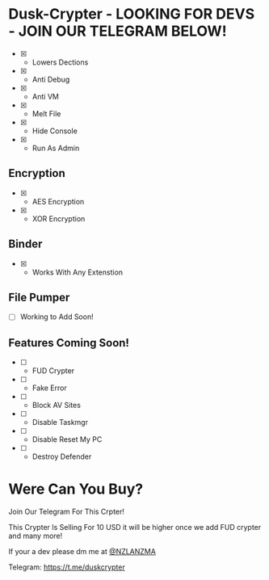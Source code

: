 # Dusk-Crypter - LOOKING FOR DEVS - JOIN OUR TELEGRAM BELOW! 

- [X] - Lowers Dections
- [X] - Anti Debug
- [X] - Anti VM
- [X] - Melt File
- [X] - Hide Console
- [X] - Run As Admin

## Encryption 
- [X] - AES Encryption
- [X] - XOR Encryption

## Binder
- [X] - Works With Any Extenstion

## File Pumper
- [ ] Working to Add Soon!

## Features Coming Soon!
- [ ] - FUD Crypter
- [ ] - Fake Error
- [ ] - Block AV Sites
- [ ] - Disable Taskmgr
- [ ] - Disable Reset My PC
- [ ] - Destroy Defender

# Were Can You Buy?
Join Our Telegram For This Crpter! 

This Crypter Is Selling For 10 USD it will be higher once we add FUD crypter and many more!

If your a dev please dm me at [@NZLANZMA](https://t.me/NZLANZMA)

Telegram: https://t.me/duskcrypter
